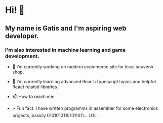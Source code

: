 # Hi! 👋

## My name is Gatis and I'm aspiring web developer.
### I'm also interested in machine learning and game development.

- 🔭 I’m currently working on modern ecommerce site for local souvenir shop.
- 🌱 I’m currently learning advanced React+Typescript topics and helpful React related libraries.

- 📫 How to reach me: 

- ⚡ Fun fact: I have written programms in assembler for some electronics projects, basicly 01010101101011011... LOL

